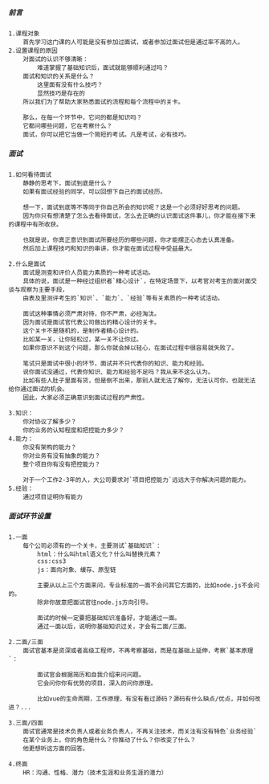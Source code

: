 ##### 前言
    1.课程对象
        首先学习这门课的人可能是没有参加过面试，或者参加过面试但是通过率不高的人。
    2.设置课程的原因
        对面试的认识不够清晰：
            难道掌握了基础知识后，面试就能够顺利通过吗？
        面试和知识的关系是什么？
            这里面有没有什么技巧？    
            显然技巧是存在的 
        所以我们为了帮助大家熟悉面试的流程和每个流程中的关卡。

        那么，在每一个环节中，它问的都是知识吗？
        它都问哪些问题，它在考察什么？
        面试，你可以把它当做一个简短的考试。凡是考试，必有技巧。

##### 面试
    1.如何看待面试
        静静的思考下，面试到底是什么？
        如果有面试经验的同学，可以回想下自己的面试经历。

        想一下，面试到底等不等同于你自己所会的知识呢？这是一个必须好好思考的问题。
        因为你只有想清楚了怎么去看待面试，怎么去正确的认识面试这件事儿，你才能在接下来的课程中有所收获。

        也就是说，你真正意识到面试所要经历的哪些问题，你才能摆正心态去认真准备。
        然后加上课程技巧和知识的串讲，你才能在面试过程中受益最大。

    2.什么是面试
        面试是测查和评价人员能力素质的一种考试活动。
        具体的说，面试是一种经过组织者`精心设计`，在特定场景下，以考官对考生的面对面交谈与观察为主要手段，
        由表及里测评考生的`知识`、`能力`、`经验`等有关素质的一种考试活动。

        面试这种事情必须严肃对待，你不严肃，必经淘汰。
        因为面试是面试官代表公司做出的精心设计的关卡。
        这个关卡不是随机的，是制作者精心设计的。
        比如某一关，让你轻松过，某一关不让你过。
        如果你意识不到这个问题，那么你就会掉以轻心，在面试过程中很容易就失败了。

        笔试只是面试中很小的环节，面试并不只代表你的知识、能力和经验。
        说你面试没通过，代表你知识、能力和经验不足吗？我从来不这么认为。
        比如有些人肚子里面有货，但是倒不出来，那别人就无法了解你，无法认可你，也就无法给你通过面试的机会。
        因此，大家必须正确意识到面试过程的严肃性。

    3.知识：
        你对协议了解多少？
        你的业务的认知程度和把控能力多少？
    4.能力：
        你没有架构的能力？  
        你对业务有没有抽象的能力？ 
        整个项目你有没有把控能力？

        对于一个工作2-3年的人，大公司要求对`项目把控能力`远远大于你解决问题的能力。
    5.经验：
        通过项目证明你有能力

##### 面试环节设置
    1.一面
        每个公司必须有的一个关卡，主要测试`基础知识`：
            html：什么叫html语义化？什么叫替换元素？
            css:css3
            js：面向对象、缓存、原型链

            主要从以上三个方面来问，专业标准的一面不会问其它方面的，比如node.js不会问的。
            除非你故意把面试官往node.js方向引导。  

            面试的时候一定要把基础知识准备好，才能通过一面。
            通过一面以后，说明你基础知识过关，才会有二面/三面。

    2.二面/三面    
        面试官基本是资深或者高级工程师，不再考察基础，而是在基础上延伸，考察`基本原理`：

            面试官会根据简历和自我介绍来问问题。
            它会问你你有优势的项目，深入的问你原理。

            比如vue的生命周期，工作原理，有没有看过源码？源码有什么缺点/优点，并如何改进？...

    3.三面/四面
        面试官通常是技术负责人或者业务负责人，不再关注技术，而关注有没有特色`业务经验`
        在某个业务上，你的角色是什么？你推动了什么？你改变了什么？
        他更想听这方面的回答。
    
    4.终面
        HR：沟通、性格、潜力（技术生涯和业务生涯的潜力）

